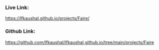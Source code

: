 ### Live Link:

https://lfkaushal.github.io/projects/Faire/

### Github Link:

https://github.com/lfkaushal/lfkaushal.github.io/tree/main/projects/Faire

